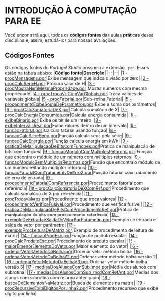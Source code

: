 ﻿# INTRODUÇÃO À COMPUTAÇÃO PARA EE

Você encontrará aqui, todos os **códigos fontes** das aulas **práticas** dessa disciplina e, assim, estudá-los para nossas avaliações.


## Códigos Fontes
Os códigos fontes do *Portugol Studio* possuem a extensão `.por`. Esses estão na tabela abaixo:
|**Código fonte**|**Descrição**|
|--|--|
|[1 - procMensagens.por](https://github.com/StelmoNetto/IPEE/blob/main/3%C2%BA%20assunto/1%20-%20procMensagens.por "1 - procMensagens.por")|Exibe mensagem que indica divisão por zero|
|[2 - procCalcSerieH.por](https://github.com/StelmoNetto/IPEE/blob/main/3%C2%BA%20assunto/2%20-%20procCalcSerieH.por "2 - procCalcSerieH.por")|Procura valor de H|
|[3 - procMostraNumMesmaPropriedade.por](https://github.com/StelmoNetto/IPEE/blob/main/3%C2%BA%20assunto/3%20-%20procMostraNumMesmaPropriedade.por "3 - procMostraNumMesmaPropriedade.por")|Mostra números com mesma propriedade|
|[4 - procTrocaValComVarGlobais.por](https://github.com/StelmoNetto/IPEE/blob/main/3%C2%BA%20assunto/4%20-%20procTrocaValComVarGlobais.por "4 - procTrocaValComVarGlobais.por")|Troca valores de variáveis globais|
|[5 - procFatorial.por](https://github.com/StelmoNetto/IPEE/blob/main/3%C2%BA%20assunto/5%20-%20procFatorial.por "5 - procFatorial.por")|Sub-rotina Fatorial|
|[5 - procedimentoExibeSomaDeParametros.por](https://github.com/StelmoNetto/IPEE/blob/main/3%C2%BA%20assunto/5%20-%20procedimentoExibeSomaDeParametros.por "5 - procedimentoExibeSomaDeParametros.por")|Exibe a soma dos parâmetros|
|[6 - procCalcSomatoriaDeX.por](https://github.com/StelmoNetto/IPEE/blob/main/3%C2%BA%20assunto/6%20-%20procCalcSomatoriaDeX.por "6 - procCalcSomatoriaDeX.por")|Calcula somatório de X|
|[7 - procCalcEnergiaConsumida.por](https://github.com/StelmoNetto/IPEE/blob/main/3%C2%BA%20assunto/7%20-%20procCalcEnergiaConsumida.por "7 - procCalcEnergiaConsumida.por")|Calcula energia consumida|
|[8 - exibeBinario.por](https://github.com/StelmoNetto/IPEE/blob/main/3%C2%BA%20assunto/8%20-%20exibeBinario.por "8 - exibeBinario.por")|Exibe os bit de um inteiro|
|[8 - exibeIntervaloReal.por](https://github.com/StelmoNetto/IPEE/blob/main/3%C2%BA%20assunto/8%20-%20exibeIntervaloReal.por "8 - exibeIntervaloReal.por")|Exibe valores dentro de um intervalo|
|[8 - funcaoFatorial.por](https://github.com/StelmoNetto/IPEE/blob/main/3%C2%BA%20assunto/8%20-%20funcaoFatorial.por "8 - funcaoFatorial.por")|Calculo fatorial usando função|
|[8 - funcaoCalcSerieSeno.por](https://github.com/StelmoNetto/IPEE/blob/main/3%C2%BA%20assunto/8%20-%20funcaoCalcSerieSeno.por "8 - funcaoCalcSerieSeno.por")|Função calcula seno pela série|
|[9 - funcaoCalcEnergia.por](https://github.com/StelmoNetto/IPEE/blob/main/3%C2%BA%20assunto/9%20-%20funcaoCalcEnergia.por "9 - funcaoCalcEnergia.por")|Função calcula energia em kWh|
|[9 - praticaDeManipulacaoDeBitsComFuncoes.por](https://github.com/StelmoNetto/IPEE/blob/main/3%C2%BA%20assunto/9%20-%20praticaDeManipulacaoDeBitsComFuncoes.por "9 - praticaDeManipulacaoDeBitsComFuncoes.por")|Prática de manipulação de bits com funções|
|[9 - funcaoModuloComMultiplosRetornos.por](https://github.com/StelmoNetto/IPEE/blob/main/3%C2%BA%20assunto/9%20-%20funcaoModuloComMultiplosRetornos.por "9 - funcaoModuloComMultiplosRetornos.por")|Função que encontra o módulo de um número com múltiplos retornos|
|[9 - funcaoModuloSemMultiplosRetornos.por](https://github.com/StelmoNetto/IPEE/blob/main/3%C2%BA%20assunto/9%20-%20funcaoModuloSemMultiplosRetornos.por "9 - funcaoModuloSemMultiplosRetornos.por")|Função que encontra o módulo de um número evitando múltiplos retornos|
|[10 - funcaoFatorialComTratamentoDeErro2.por](https://github.com/StelmoNetto/IPEE/blob/main/3%C2%BA%20assunto/10%20-%20funcaoFatorialComTratamentoDeErro2.por "10 - funcaoFatorialComTratamentoDeErro2.por")|Função fatorial com tratamento de erro de entrada|
|[9 - procedimentoFatorialComReferencia.por](https://github.com/StelmoNetto/IPEE/blob/main/3%C2%BA%20assunto/9%20-%20procedimentoFatorialComReferencia.por "9 - procedimentoFatorialComReferencia.por")|Procedimento fatorial com referência|
|[10 - procCalcSomatoriaDeXComRef.por](https://github.com/StelmoNetto/IPEE/blob/main/3%C2%BA%20assunto/10%20-%20procCalcSomatoriaDeXComRef.por "10 - procCalcSomatoriaDeXComRef2.por")|Procedimento que calcula somatório de X por referência|
|[11 - procTrocaValores.por](https://github.com/StelmoNetto/IPEE/blob/main/3%C2%BA%20assunto/11%20-%20procTrocaValores.por "11 - procTrocaValores.por")|Procedimento que troca valores|
|[12 - procedimentoVerificaFusivel.por](https://github.com/StelmoNetto/IPEE/blob/main/3%C2%BA%20assunto/12%20-%20procedimentoVerificaFusivel.por "12 - procedimentoVerificaFusivel.por")|Procedimento que verifica fusível|
|[12 - praticaDeManipulacaoDeBitsComProcedimentoRef.por](https://github.com/StelmoNetto/IPEE/blob/main/3%C2%BA%20assunto/12%20-%20praticaDeManipulacaoDeBitsComProcedimentoRef.por "12 - praticaDeManipulacaoDeBitsComProcedimentoRef.por")|Prática de manipulação de bits com procedimento referência|
|[13 - exemploDeEntradaeSaidaDeVetorPorParametro.por](https://github.com/StelmoNetto/IPEE/blob/main/3%C2%BA%20assunto/13%20-%20exemploDeEntradaeSaidaDeVetorPorParametro.por "13 - exemploDeEntradaeSaidaDeVetorPorParametro.por")|Exemplo de entrada e saída de vetor por parâmetro|
|[13 - exemploProcLeituraDeMatriz.por](https://github.com/StelmoNetto/IPEE/blob/main/3%C2%BA%20assunto/13%20-%20exemploProcLeituraDeMatriz.por "13 - exemploProcLeituraDeMatriz.por")|Exemplo de procedimento de leitura de matriz|
|[14 - funcaoProdEsc.por](https://github.com/StelmoNetto/IPEE/blob/main/3%C2%BA%20assunto/14%20-%20funcaoProdEsc.por "14 - funcaoProdEsc.por")|Função de produto escalar|
|[14 - procCalcProdutoEsc.por](https://github.com/StelmoNetto/IPEE/blob/main/3%C2%BA%20assunto/14%20-%20procCalcProdutoEsc.por "14 - procCalcProdutoEsc.por")|Procedimento de produto escalar|
|[15 - maiorEmenorElementoDoVetor.por](https://github.com/StelmoNetto/IPEE/blob/main/3%C2%BA%20assunto/15%20-%20maiorEmenorElementoDoVetor.por "15 - maiorEmenorElementoDoVetor.por")|Maior elemento do vetor|
|[16 - ordenarVetorMetodoDaBolha.por](https://github.com/StelmoNetto/IPEE/blob/main/3%C2%BA%20assunto/16%20-%20ordenarVetorMetodoDaBolha.por "16 - ordenarVetorMetodoDaBolha.por")|Ordenar vetor método bolha|
|[16 - ordenarVetorMetodoDaBolhaV2.por](https://github.com/StelmoNetto/IPEE/blob/main/3%C2%BA%20assunto/16%20-%20ordenarVetorMetodoDaBolhaV2.por "16 - ordenarVetorMetodoDaBolhaV2.por")|Ordenar vetor método bolha versão 2|
|[16 - ordenarVetorMetodoDaBolhaV3.por](https://github.com/StelmoNetto/IPEE/blob/main/3%C2%BA%20assunto/16%20-%20ordenarVetorMetodoDaBolhaV3.por "16 - ordenarVetorMetodoDaBolhaV3.por")|Ordenar vetor método bolha versão 3|
|[17 - mediasDosAlunosComSub_mod.por](https://github.com/StelmoNetto/IPEE/blob/main/3%C2%BA%20assunto/17%20-%20mediasDosAlunosComSub_mod.por "17 - mediasDosAlunosComSub_mod.por")|Média dos alunos com subrotina|
|[17 - mediasDosAlunosComSub_modComRetAnt.por](https://github.com/StelmoNetto/IPEE/blob/main/3%C2%BA%20assunto/17%20-%20mediasDosAlunosComSub_modComRetAnt.por "17 - mediasDosAlunosComSub_modComRetAnt.por")|Médias dos alunos com subrotina com retorno antecipado|
|[18 - buscaDeElementosNaMatriz.por](https://github.com/StelmoNetto/IPEE/blob/main/3%C2%BA%20assunto/18%20-%20buscaDeElementosNaMatriz.por "18 - buscaDeElementosNaMatriz.por")|Busca de elementos na matriz|
|[19 - procRecursivoExibiDigitosPorLinha2.por](https://github.com/StelmoNetto/IPEE/blob/main/3%C2%BA%20assunto/19%20-%20procRecursivoExibiDigitosPorLinha2.por "19 - procRecursivoExibiDigitosPorLinha2.por")|Procedimento recursivo que exibe dígito por linha|
